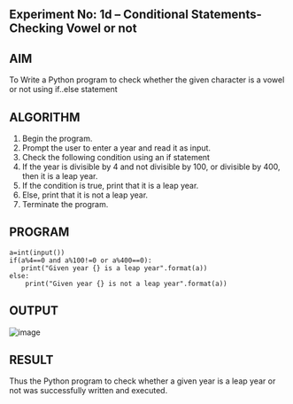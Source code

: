 ## Experiment No: 1d – Conditional Statements- Checking Vowel or not

## AIM  

To Write a Python program to check whether the given character is a vowel or not using if..else statement

## ALGORITHM  

1. Begin the program.  
2. Prompt the user to enter a year and read it as input.
3. Check the following condition using an if statement
4. If the year is divisible by 4 and not divisible by 100, or divisible by 400, then it is a leap year.
5. If the condition is true, print that it is a leap year.
6. Else, print that it is not a leap year.
7. Terminate the program.

## PROGRAM
```
a=int(input())
if(a%4==0 and a%100!=0 or a%400==0):
   print("Given year {} is a leap year".format(a))
else:
    print("Given year {} is not a leap year".format(a))
```

## OUTPUT

![image](https://github.com/user-attachments/assets/f9b17dad-659a-4551-8d77-a1e98d66f951)

## RESULT

Thus the Python program to check whether a given year is a leap year or not was successfully written and executed.
